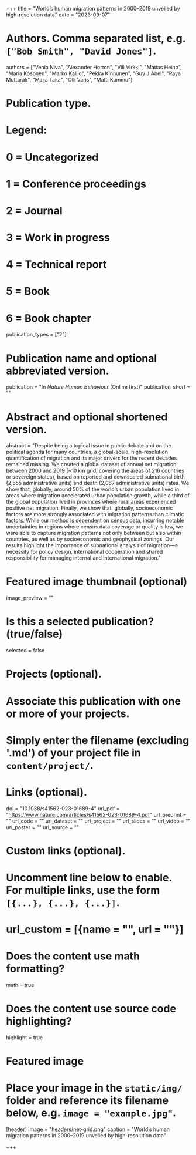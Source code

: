+++
title = "World’s human migration patterns in 2000–2019 unveiled by high-resolution data"
date = "2023-09-07"

# Authors. Comma separated list, e.g. `["Bob Smith", "David Jones"]`.
authors = ["Venla Niva", "Alexander Horton", "Vili Virkki", "Matias Heino", "Maria Kosonen", "Marko Kallio", "Pekka Kinnunen", "Guy J Abel", "Raya Muttarak", "Maija Taka", "Olli Varis", "Matti Kummu"]


# Publication type.
# Legend:
# 0 = Uncategorized
# 1 = Conference proceedings
# 2 = Journal
# 3 = Work in progress
# 4 = Technical report
# 5 = Book
# 6 = Book chapter
publication_types = ["2"]

# Publication name and optional abbreviated version.
publication = "In *Nature Human Behaviour* (Online first)"
publication_short = ""

# Abstract and optional shortened version.
abstract = "Despite being a topical issue in public debate and on the political agenda for many countries, a global-scale, high-resolution quantification of migration and its major drivers for the recent decades remained missing. We created a global dataset of annual net migration between 2000 and 2019 (~10 km grid, covering the areas of 216 countries or sovereign states), based on reported and downscaled subnational birth (2,555 administrative units) and death (2,067 administrative units) rates. We show that, globally, around 50% of the world’s urban population lived in areas where migration accelerated urban population growth, while a third of the global population lived in provinces where rural areas experienced positive net migration. Finally, we show that, globally, socioeconomic factors are more strongly associated with migration patterns than climatic factors. While our method is dependent on census data, incurring notable uncertainties in regions where census data coverage or quality is low, we were able to capture migration patterns not only between but also within countries, as well as by socioeconomic and geophysical zonings. Our results highlight the importance of subnational analysis of migration—a necessity for policy design, international cooperation and shared responsibility for managing internal and international migration."

# Featured image thumbnail (optional)
image_preview = ""

# Is this a selected publication? (true/false)
selected = false

# Projects (optional).
#   Associate this publication with one or more of your projects.
#   Simply enter the filename (excluding '.md') of your project file in `content/project/`.


# Links (optional).
doi = "10.1038/s41562-023-01689-4"
url_pdf = "https://www.nature.com/articles/s41562-023-01689-4.pdf"
url_preprint = ""
url_code = ""
url_dataset = ""
url_project = ""
url_slides = ""
url_video = ""
url_poster = ""
url_source = ""

# Custom links (optional).
#   Uncomment line below to enable. For multiple links, use the form `[{...}, {...}, {...}]`.
# url_custom = [{name = "", url = ""}]

# Does the content use math formatting?
math = true

# Does the content use source code highlighting?
highlight = true

# Featured image
# Place your image in the `static/img/` folder and reference its filename below, e.g. `image = "example.jpg"`.
[header]
image = "headers/net-grid.png"
caption = "World’s human migration patterns in 2000–2019 unveiled by high-resolution data"

+++